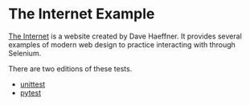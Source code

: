 # The Internet Example

[The Internet](http://the-internet.herokuapp.com/)
is a website
created by Dave Haeffner.
It provides several examples
of modern web design
to practice interacting with
through Selenium.


There are two editions of these tests.
 * [unittest](features_unittest/) 
 * [pytest](features_pytest/)

